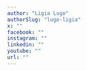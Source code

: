 ```yaml
---
author: "Ligia Lugo"
authorSlug: "lugo-ligia"
x: ""
facebook: ""
instagram: ""
linkedin: ""
youtube: ""
url: ""
---
```

